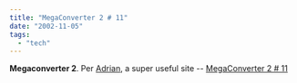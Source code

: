 ```yaml
---
title: "MegaConverter 2 # 11"
date: "2002-11-05"
tags: 
  - "tech"
---
```


**Megaconverter 2**. Per [Adrian](http://www.smithstuff.net), a super useful site -- [MegaConverter 2 # 11](http://www.megaconverter.com/mega2/mega.asp?type=1&id=11)
